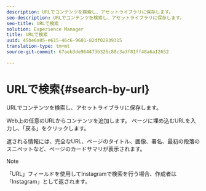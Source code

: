```yaml
---
description: URLでコンテンツを検索し、アセットライブラリに保存します。
seo-description: URLでコンテンツを検索し、アセットライブラリに保存します。
seo-title: URLで検索
solution: Experience Manager
title: URLで検索
uuid: 45be6a85-e615-46c6-9601-82df02839315
translation-type: tm+mt
source-git-commit: 67aeb3de964473b326c88c3a3f81ff48a6a12652

---
```



# URLで検索{#search-by-url}

URLでコンテンツを検索し、アセットライブラリに保存します。

Web上の任意のURLからコンテンツを追加します。 ページに埋め込むURLを入力し、「戻る」をクリックします。

返される情報には、完全なURL、ページのタイトル、画像、署名、最初の段落のスニペットなど、ページのカードサマリが表示されます。

>[!NOTE]
>
>「URL」フィールドを使用してInstagramで検索を行う場合、作成者は「Instagram」として返されます。

